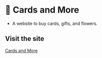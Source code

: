 # :rose: Cards and More

- A website to buy cards, gifts, and flowers.

## Visit the site
[Cards and More](cards-and-more.github.io)
